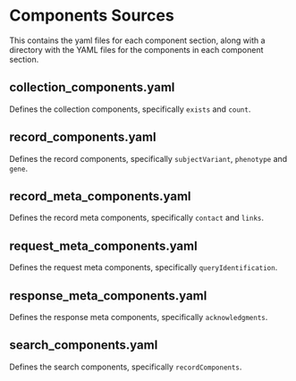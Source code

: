 # Components Sources

This contains the yaml files for each component section, along with a directory with the YAML files for the components in each component section.

## collection_components.yaml

Defines the collection components, specifically `exists` and `count`.

## record_components.yaml

Defines the record components, specifically `subjectVariant`, `phenotype` and `gene`.

## record_meta_components.yaml

Defines the record meta components, specifically `contact` and `links`.

## request_meta_components.yaml

Defines the request meta components, specifically `queryIdentification`.

## response_meta_components.yaml

Defines the response meta components, specifically `acknowledgments`.

## search_components.yaml

Defines the search components, specifically `recordComponents`.
